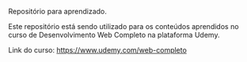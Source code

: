 Repositório para aprendizado.

Este repositório está sendo utilizado para os conteúdos aprendidos no curso de Desenvolvimento Web Completo na plataforma Udemy.

Link do curso: https://www.udemy.com/web-completo
